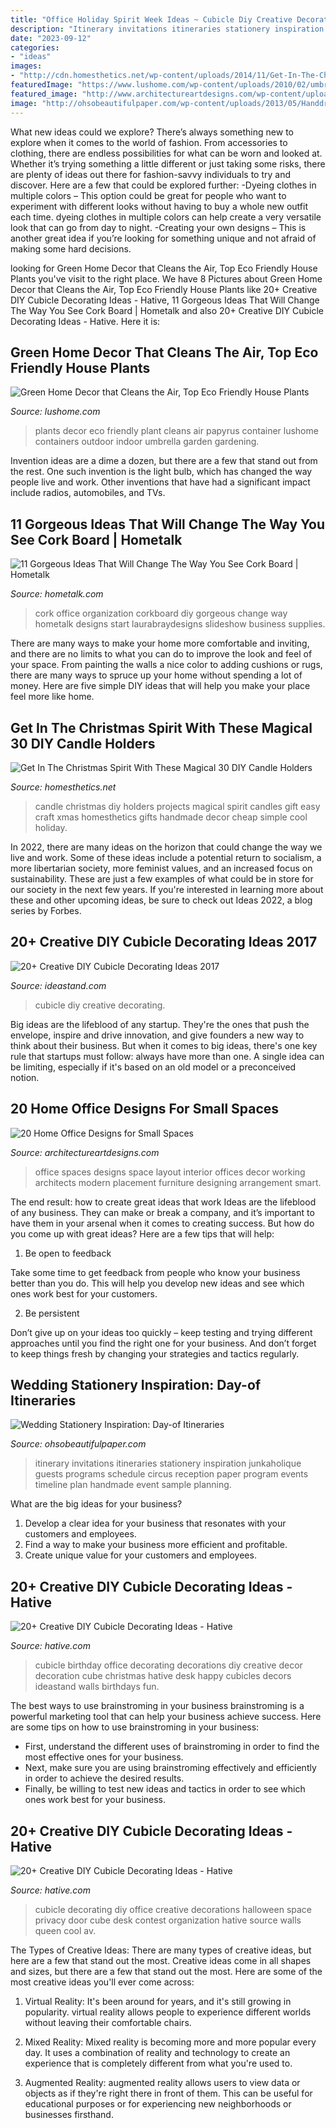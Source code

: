```yaml
---
title: "Office Holiday Spirit Week Ideas ~ Cubicle Diy Creative Decorating"
description: "Itinerary invitations itineraries stationery inspiration junkaholique guests programs schedule circus reception paper program events timeline plan handmade event sample planning"
date: "2023-09-12"
categories:
- "ideas"
images:
- "http://cdn.homesthetics.net/wp-content/uploads/2014/11/Get-In-The-Christmas-Spirit-With-These-Magical-DIY-Candle-Holders-Projects-homesthetics-13.jpg"
featuredImage: "https://www.lushome.com/wp-content/uploads/2010/02/umbrella-plant-indoor-plants.jpg"
featured_image: "http://www.architectureartdesigns.com/wp-content/uploads/2013/02/Smart-Home-Office-Designs-for-Small-Spaces_17.jpg"
image: "http://ohsobeautifulpaper.com/wp-content/uploads/2013/05/Handdrawn-Wedding-Schedule-of-Events-Junkaholique.jpg"
---
```



What new ideas could we explore?
There’s always something new to explore when it comes to the world of fashion. From accessories to clothing, there are endless possibilities for what can be worn and looked at. Whether it’s trying something a little different or just taking some risks, there are plenty of ideas out there for fashion-savvy individuals to try and discover. Here are a few that could be explored further: 
-Dyeing clothes in multiple colors – This option could be great for people who want to experiment with different looks without having to buy a whole new outfit each time. dyeing clothes in multiple colors can help create a very versatile look that can go from day to night. 
-Creating your own designs – This is another great idea if you’re looking for something unique and not afraid of making some hard decisions.

	

		
looking for Green Home Decor that Cleans the Air, Top Eco Friendly House Plants you've visit to the right place. We have 8 Pictures about Green Home Decor that Cleans the Air, Top Eco Friendly House Plants like 20+ Creative DIY Cubicle Decorating Ideas - Hative, 11 Gorgeous Ideas That Will Change The Way You See Cork Board | Hometalk and also 20+ Creative DIY Cubicle Decorating Ideas - Hative. Here it is:
		
    
## Green Home Decor That Cleans The Air, Top Eco Friendly House Plants

<img loading=lazy src="https://www.lushome.com/wp-content/uploads/2010/02/umbrella-plant-indoor-plants.jpg" onerror="this.onerror=null;this.src='https://tse2.mm.bing.net/th?id=OIP.pAmr0kUuCKR2g_T-C17GTAHaJ3&amp;pid=15.1';" alt="Green Home Decor that Cleans the Air, Top Eco Friendly House Plants">

_Source: lushome.com_

>plants decor eco friendly plant cleans air papyrus container lushome containers outdoor indoor umbrella garden gardening. 

	

Invention ideas are a dime a dozen, but there are a few that stand out from the rest. One such invention is the light bulb, which has changed the way people live and work. Other inventions that have had a significant impact include radios, automobiles, and TVs.

    
## 11 Gorgeous Ideas That Will Change The Way You See Cork Board | Hometalk

<img loading=lazy src="https://cdn-fastly.hometalk.com/media/2016/12/14/3645254/s-11-gorgeous-ideas-that-will-change-the-way-you-see-cork-board.jpg?size=1600x1000&amp;nocrop=1" onerror="this.onerror=null;this.src='https://tse1.mm.bing.net/th?id=OIP.zy9atIv9qPauoY3Q6Zb_HgHaFj&amp;pid=15.1';" alt="11 Gorgeous Ideas That Will Change The Way You See Cork Board | Hometalk">

_Source: hometalk.com_

>cork office organization corkboard diy gorgeous change way hometalk designs start laurabraydesigns slideshow business supplies. 

	

There are many ways to make your home more comfortable and inviting, and there are no limits to what you can do to improve the look and feel of your space. From painting the walls a nice color to adding cushions or rugs, there are many ways to spruce up your home without spending a lot of money. Here are five simple DIY ideas that will help you make your place feel more like home.

    
## Get In The Christmas Spirit With These Magical 30 DIY Candle Holders

<img loading=lazy src="http://cdn.homesthetics.net/wp-content/uploads/2014/11/Get-In-The-Christmas-Spirit-With-These-Magical-DIY-Candle-Holders-Projects-homesthetics-13.jpg" onerror="this.onerror=null;this.src='https://tse1.mm.bing.net/th?id=OIP.2CD3FwY9prE7Xl0V6OaQDwHaQl&amp;pid=15.1';" alt="Get In The Christmas Spirit With These Magical 30 DIY Candle Holders">

_Source: homesthetics.net_

>candle christmas diy holders projects magical spirit candles gift easy craft xmas homesthetics gifts handmade decor cheap simple cool holiday. 

	

In 2022, there are many ideas on the horizon that could change the way we live and work. Some of these ideas include a potential return to socialism, a more libertarian society, more feminist values, and an increased focus on sustainability. These are just a few examples of what could be in store for our society in the next few years. If you're interested in learning more about these and other upcoming ideas, be sure to check out Ideas 2022, a blog series by Forbes.

    
## 20+ Creative DIY Cubicle Decorating Ideas 2017

<img loading=lazy src="https://ideastand.com/wp-content/uploads/2014/06/cubicle-decorating-ideas/4-cubicle-decorating-ideas.jpg" onerror="this.onerror=null;this.src='https://tse3.mm.bing.net/th?id=OIP.VHOx8lixeW7JpfU3SP7vlgHaJ4&amp;pid=15.1';" alt="20+ Creative DIY Cubicle Decorating Ideas 2017">

_Source: ideastand.com_

>cubicle diy creative decorating. 

	

Big ideas are the lifeblood of any startup. They're the ones that push the envelope, inspire and drive innovation, and give founders a new way to think about their business. But when it comes to big ideas, there's one key rule that startups must follow: always have more than one. A single idea can be limiting, especially if it's based on an old model or a preconceived notion.

    
## 20 Home Office Designs For Small Spaces

<img loading=lazy src="http://www.architectureartdesigns.com/wp-content/uploads/2013/02/Smart-Home-Office-Designs-for-Small-Spaces_17.jpg" onerror="this.onerror=null;this.src='https://tse1.mm.bing.net/th?id=OIP.0I1pDjSm6NQGcpV9s98n9QHaIA&amp;pid=15.1';" alt="20 Home Office Designs for Small Spaces">

_Source: architectureartdesigns.com_

>office spaces designs space layout interior offices decor working architects modern placement furniture designing arrangement smart. 

	

The end result: how to create great ideas that work
Ideas are the lifeblood of any business. They can make or break a company, and it’s important to have them in your arsenal when it comes to creating success. But how do you come up with great ideas? Here are a few tips that will help:
1. Be open to feedback

Take some time to get feedback from people who know your business better than you do. This will help you develop new ideas and see which ones work best for your customers.

2. Be persistent

Don’t give up on your ideas too quickly – keep testing and trying different approaches until you find the right one for your business. And don’t forget to keep things fresh by changing your strategies and tactics regularly.

    
## Wedding Stationery Inspiration: Day-of Itineraries

<img loading=lazy src="http://ohsobeautifulpaper.com/wp-content/uploads/2013/05/Handdrawn-Wedding-Schedule-of-Events-Junkaholique.jpg" onerror="this.onerror=null;this.src='https://tse4.mm.bing.net/th?id=OIP.aQSMChGoYveHUDP_BI8kPgHaJ3&amp;pid=15.1';" alt="Wedding Stationery Inspiration: Day-of Itineraries">

_Source: ohsobeautifulpaper.com_

>itinerary invitations itineraries stationery inspiration junkaholique guests programs schedule circus reception paper program events timeline plan handmade event sample planning. 

	

What are the big ideas for your business?
1. Develop a clear idea for your business that resonates with your customers and employees.
2. Find a way to make your business more efficient and profitable.
3. Create unique value for your customers and employees.

    
## 20+ Creative DIY Cubicle Decorating Ideas - Hative

<img loading=lazy src="https://hative.com/wp-content/uploads/2014/06/cubicle-decorating-ideas/14-office-cubicle-decorating-ideas.jpg" onerror="this.onerror=null;this.src='https://tse2.mm.bing.net/th?id=OIP.dUqfod3d79Gb1u8tJGB9AgHaJ4&amp;pid=15.1';" alt="20+ Creative DIY Cubicle Decorating Ideas - Hative">

_Source: hative.com_

>cubicle birthday office decorating decorations diy creative decor decoration cube christmas hative desk happy cubicles decors ideastand walls birthdays fun. 

	

The best ways to use brainstroming in your business
brainstroming is a powerful marketing tool that can help your business achieve success. Here are some tips on how to use brainstroming in your business: 
- First, understand the different uses of brainstroming in order to find the most effective ones for your business. 
- Next, make sure you are using brainstroming effectively and efficiently in order to achieve the desired results. 
- Finally, be willing to test new ideas and tactics in order to see which ones work best for your business.

    
## 20+ Creative DIY Cubicle Decorating Ideas - Hative

<img loading=lazy src="https://hative.com/wp-content/uploads/2014/06/cubicle-decorating-ideas/20-office-cubicle-decorating-ideas.jpg" onerror="this.onerror=null;this.src='https://tse2.mm.bing.net/th?id=OIP.EKOs4CpKpLtYMsyDkY9fvgHaHa&amp;pid=15.1';" alt="20+ Creative DIY Cubicle Decorating Ideas - Hative">

_Source: hative.com_

>cubicle decorating diy office creative decorations halloween space privacy door cube desk contest organization hative source walls queen cool av. 

	

The Types of Creative Ideas: There are many types of creative ideas, but here are a few that stand out the most.
Creative ideas come in all shapes and sizes, but there are a few that stand out the most. Here are some of the most creative ideas you'll ever come across:
1. Virtual Reality: It's been around for years, and it's still growing in popularity. virtual reality allows people to experience different worlds without leaving their comfortable chairs.

2. Mixed Reality: Mixed reality is becoming more and more popular every day. It uses a combination of reality and technology to create an experience that is completely different from what you're used to.

3. Augmented Reality: augmented reality allows users to view data or objects as if they're right there in front of them. This can be useful for educational purposes or for experiencing new neighborhoods or businesses firsthand.


